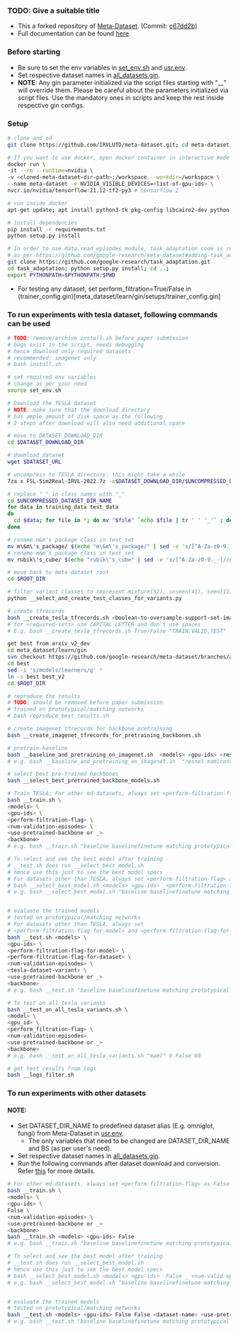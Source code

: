 ### TODO: Give a suitable title
- This a forked repository of [Meta-Dataset](https://github.com/google-research/meta-dataset/). (Commit: [c67dd2b](https://github.com/google-research/meta-dataset/commit/c67dd2bb66fb2a4ce7e4e9906878e13d9b851eb5))
- Full documentation can be found [here](README-original.md).

### Before starting
  - Be sure to set the env variables in [set_env.sh](set_env.sh) and [usr.env](usr.env).
  - Set respective dataset names in [all_datasets.gin](meta_dataset/learn/gin/setups/all_datasets.gin).
  - **NOTE**: Any gin parameter initialized via the script files starting with "__" will override them. Please be careful about the parameters initialized via script files. Use the mandatory ones in scripts and keep the rest inside respective gin configs.

### Setup
```bash
# clone and cd
git clone https://github.com/IRVLUTD/meta-dataset.git; cd meta-dataset;

# If you want to use docker, open docker container in interactive mode
docker run \
-it --rm --runtime=nvidia \
-v <cloned-meta-dataset-dir-path>:/workspace --workdir=/workspace \
--name meta-dataset -e NVIDIA_VISIBLE_DEVICES=<list-of-gpu-ids> \
nvcr.io/nvidia/tensorflow:21.12-tf2-py3 # tensorflow 2

# run inside docker
apt-get update; apt install python3-tk pkg-config libcairo2-dev python-gi python-gi-cairo python3-gi python3-gi-cairo gir1.2-gtk-3.0;

# install dependencies
pip install -r requirements.txt
python setup.py install

# In order to use data.read_episodes module, task_adaptation code is required
# as per https://github.com/google-research/meta-dataset#adding-task_adaptation-code-to-the-path
git clone https://github.com/google-research/task_adaptation.git
cd task_adaptation; python setup.py install; cd ..; 
export PYTHONPATH=$PYTHONPATH:$PWD
```

- For testing any dataset, set perform_filtration=True/False in (trainer_config.gin)[meta_dataset/learn/gin/setups/trainer_config.gin]
### To run experiments with tesla dataset, following commands can be used
```bash
# TODO: remove/archive install.sh before paper submission
# bugs exist in the script, needs debugging
# hence download only required datasets
# recommended: imagenet only
# bash install.sh

# set required env variables
# change as per your need
source set_env.sh

# Download the TESLA dataset
# NOTE: make sure that the download directory
# has ample amount of disk space as the following
# 2 steps after download will also need additional space

# move to DATASET_DOWNLOAD_DIR
cd $DATASET_DOWNLOAD_DIR

# download dataset
wget $DATASET_URL

# uncompress to TESLA directory: this might take a while
7za x FSL-Sim2Real-IRVL-2022.7z -o$DATASET_DOWNLOAD_DIR/$UNCOMPRESSED_DATASET_DIR_NAME

# replace " " in class names with "_"
cd $UNCOMPRESSED_DATASET_DIR_NAME
for data in training_data test_data
do
  cd $data; for file in *; do mv "$file" `echo $file | tr ' ' '_'` ; done; cd ..
done

# rename m&m's package class in test_set
mv m\&m\'s_package/ $(echo "m\&m\'s_package/" | sed -e 's/[^A-Za-z0-9._-]//g')
# rename m&m's package class in test_set
mv rubik\'s_cube/ $(echo "rubik\'s_cube" | sed -e 's/[^A-Za-z0-9._-]//g')

# move back to meta-dataset root
cd $ROOT_DIR

# filter variant classes to represent mixture(52), unseen(41), seen(11)
python __select_and_create_test_classes_for_variants.py

# create tfrecords
bash __create_tesla_tfrecords.sh <boolean-to-oversample-support-set-images> <required-sets>
# for <required-sets> use CAPITAL LETTER and don't use spaces
# E.g. bash __create_tesla_tfrecords.sh True/False "TRAIN,VALID,TEST"

get best from arxiv_v2_dev
cd meta_dataset/learn/gin
svn checkout https://github.com/google-research/meta-dataset/branches/arxiv_v2_dev/meta_dataset/learn/gin/best
cd best
sed -i 's/models/learners/g' *
ln -s best best_v2
cd $ROOT_DIR

# reproduce the results
# TODO: should be removed before paper submission
# trained on prototypical/matching networks
# bash reproduce_best_results.sh

# create imagenet tfrecords for backbone pretraining
bash __create_imagenet_tfrecords_for_pretraining_backbones.sh

# pretrain-baseline
bash __baseline_and_pretraining_on_imagenet.sh  <models> <gpu-ids> <resnet34-max-stride>
# e.g. bash __baseline_and_pretraining_on_imagenet.sh  "resnet mamlconvnet mamlresnet" "0"  "4/8/16/32/None"

# select best pre-trained backbones
bash __select_best_pretrained_backbone_models.sh

# Train TESLA; For other md-datasets, always set <perform-filtration-flag> as False
bash __train.sh \
<models> \
<gpu-ids> \
<perform-filtration-flag> \
<num-validation-episodes> \
<use-pretrained-backbone or _>
<backbone>
# e.g. bash __train.sh "baseline baselinefinetune matching prototypical maml maml_init_with_proto" "0" "True/False" use_pretrained_backbone resnet34/resnet_ctx/""

# To select and see the best model after training
# __test.sh does run __select_best_model.sh
# hence use this just to see the best model specs
# For datasets other than TESLA, always set <perform-filtration-flag> as False
# bash __select_best_model.sh <models> <gpu-ids>  <perform-filtration-flag-for-model> _ <num-valid-episodes> <use_pretrained_backbone or _> <backbone> #uncomment this
# e.g. bash __select_best_model.sh "baseline baselinefinetune matching prototypical maml maml_init_with_proto" "0" "True/False" _ 60 use_pretrained_backbone resnet34/resnet_ctx/""


# evaluate the trained models
# tested on prototypical/matching networks
# For datasets other than TESLA, always set 
# <perform-filtration-flag-for-model> and <perform-filtration-flag-for-model> as False
bash __test.sh <models> \
<gpu-ids> \
<perform-filtration-flag-for-model> \
<perform-filtration-flag-for-dataset> \
<num-validation-episodes> \
<tesla-dataset-variant> \
<use-pretrained-backbone or _>
<backbone>
# e.g. bash __test.sh "baseline baselinefinetune matching prototypical maml maml_init_with_proto" "0" "True/False" "True/False" 60 "tesla-mixture" use_pretrained_backbone resnet/""

# To test on all tesla variants
bash __test_on_all_tesla_variants.sh \
<model> \
<gpu_id> \
<perform_filtration-flag> \
<num-validation-episodes>
<use-pretrained-backbone or _>
<backbone>
# e.g. bash __test_on_all_tesla_variants.sh "maml" 0 False 60

# get test results from logs
bash __logs_filter.sh
```

### To run experiments with other datasets
#### NOTE: 
  - Set DATASET_DIR_NAME to predefined dataset alias (E.g. omniglot, fungi) from Meta-Dataset in [usr.env](usr.env).
    - The only variables that need to be changed are DATASET_DIR_NAME and BS (as per user's need).
  - Set respective dataset names in [all_datasets.gin](meta_dataset/learn/gin/setups/all_datasets.gin). 
  - Run the following commands after dataset download and conversion. Refer [this](doc/dataset_conversion.md) for more details.
```bash
# For other md-datasets, always set <perform-filtration-flag> as False
bash __train.sh \
<models> \
<gpu-ids> \
False \
<num-validation-episodes> \
<use-pretrained-backbone or _>
<backbone>
bash __train.sh <models> <gpu-ids> False
# e.g. bash __train.sh "baseline baselinefinetune matching prototypical maml maml_init_with_proto" "0" False 60 use_pretrained_backbone resnet/""

# To select and see the best model after training
# __test.sh does run __select_best_model.sh
# hence use this just to see the best model specs
# bash __select_best_model.sh <models> <gpu-ids>  False _ <num-valid-episodes> <use-pretrained-backbone or _> <backbone> #uncomment this
# e.g. bash __select_best_model.sh "baseline baselinefinetune matching prototypical maml maml_init_with_proto" "0" False _ 60 use_pretrained_backbone resnet/""


# evaluate the trained models
# tested on prototypical/matching networks
bash __test.sh <models> <gpu-ids> False False <dataset-name> <use-pretrained-backbone or _> <backbone>
# e.g. bash __test.sh "baseline baselinefinetune matching prototypical maml maml_init_with_proto" "0" False False imagenet use_pretrained_backbone resnet/""
```